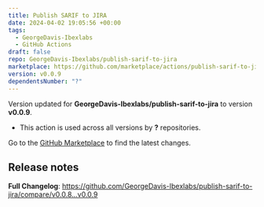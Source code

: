```yaml
---
title: Publish SARIF to JIRA
date: 2024-04-02 19:05:56 +00:00
tags:
  - GeorgeDavis-Ibexlabs
  - GitHub Actions
draft: false
repo: GeorgeDavis-Ibexlabs/publish-sarif-to-jira
marketplace: https://github.com/marketplace/actions/publish-sarif-to-jira
version: v0.0.9
dependentsNumber: "?"
---
```



Version updated for **GeorgeDavis-Ibexlabs/publish-sarif-to-jira** to version **v0.0.9**.
- This action is used across all versions by **?** repositories.

Go to the [GitHub Marketplace](https://github.com/marketplace/actions/publish-sarif-to-jira) to find the latest changes.

## Release notes

**Full Changelog**: https://github.com/GeorgeDavis-Ibexlabs/publish-sarif-to-jira/compare/v0.0.8...v0.0.9
